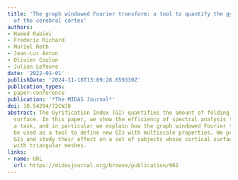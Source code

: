```yaml
---
title: 'The graph windowed Fourier transform: a tool to quantify the gyrification
  of the cerebral cortex'
authors:
- Hamed Rabiei
- Frederic Richard
- Muriel Roth
- Jean-Luc Anton
- Olivier Coulon
- Julien Lefevre
date: '2022-01-01'
publishDate: '2024-11-18T13:09:28.659330Z'
publication_types:
- paper-conference
publication: '*The MIDAS Journal*'
doi: 10.54294/72CWJ0
abstract: The Gyrification Index (GI) quantifies the amount of folding of a cortical
  surface. In this paper, we show the efficiency of spectral analysis to perform such
  a task, and in particular we explain how the graph windowed Fourier transform can
  be used as a tool to define new GIs with multiscale properties. We propose two different
  GIs and study their effect on a set of subjects whose cortical surfaces are modeled
  with triangular meshes.
links:
- name: URL
  url: https://midasjournal.org/browse/publication/962
---
```

